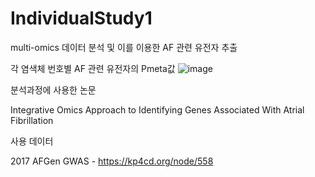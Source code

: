 # IndividualStudy1
multi-omics 데이터 분석 및 이를 이용한 AF 관련 유전자 추출


각 염색체 번호별 AF 관련 유전자의 Pmeta값
![image](https://user-images.githubusercontent.com/64341878/192244515-575fe8d5-0a5a-4d98-bed0-fa19ff389710.png)


분석과정에 사용한 논문

Integrative Omics Approach to Identifying Genes Associated With Atrial Fibrillation

사용 데이터

2017 AFGen GWAS - https://kp4cd.org/node/558
